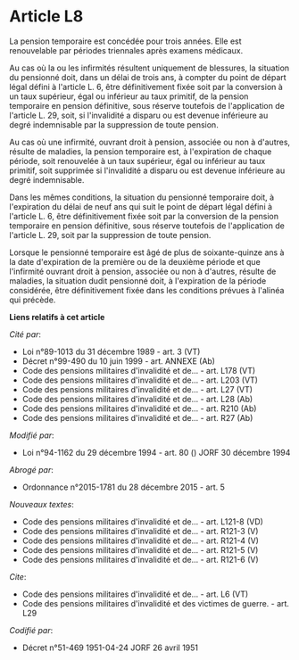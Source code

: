 # Article L8

La pension temporaire est concédée pour trois années. Elle est renouvelable par périodes triennales après examens médicaux.

Au cas où la ou les infirmités résultent uniquement de blessures, la situation du pensionné doit, dans un délai de trois ans,
à compter du point de départ légal défini à l'article L. 6, être définitivement fixée soit par la conversion à un taux
supérieur, égal ou inférieur au taux primitif, de la pension temporaire en pension définitive, sous réserve toutefois de
l'application de l'article L. 29, soit, si l'invalidité a disparu ou est devenue inférieure au degré indemnisable par la
suppression de toute pension.

Au cas où une infirmité, ouvrant droit à pension, associée ou non à d'autres, résulte de maladies, la pension temporaire est,
à l'expiration de chaque période, soit renouvelée à un taux supérieur, égal ou inférieur au taux primitif, soit supprimée si
l'invalidité a disparu ou est devenue inférieure au degré indemnisable.

Dans les mêmes conditions, la situation du pensionné temporaire doit, à l'expiration du délai de neuf ans qui suit le point
de départ légal défini à l'article L. 6, être définitivement fixée soit par la conversion de la pension temporaire en pension
définitive, sous réserve toutefois de l'application de l'article L. 29, soit par la suppression de toute pension.

Lorsque le pensionné temporaire est âgé de plus de soixante-quinze ans à la date d'expiration de la première ou de la
deuxième période et que l'infirmité ouvrant droit à pension, associée ou non à d'autres, résulte de maladies, la situation
dudit pensionné doit, à l'expiration de la période considérée, être définitivement fixée dans les conditions prévues à
l'alinéa qui précède.

**Liens relatifs à cet article**

_Cité par_:

  - Loi n°89-1013 du 31 décembre 1989 - art. 3 (VT)
  - Décret n°99-490 du 10 juin 1999 - art. ANNEXE (Ab)
  - Code des pensions militaires d'invalidité et de... - art. L178 (VT)
  - Code des pensions militaires d'invalidité et de... - art. L203 (VT)
  - Code des pensions militaires d'invalidité et de... - art. L27 (VT)
  - Code des pensions militaires d'invalidité et de... - art. L28 (Ab)
  - Code des pensions militaires d'invalidité et de... - art. R210 (Ab)
  - Code des pensions militaires d'invalidité et de... - art. R27 (Ab)

_Modifié par_:

  - Loi n°94-1162 du 29 décembre 1994 - art. 80 () JORF 30 décembre 1994

_Abrogé par_:

  - Ordonnance n°2015-1781 du 28 décembre 2015 - art. 5

_Nouveaux textes_:

  - Code des pensions militaires d'invalidité et de... - art. L121-8 (VD)
  - Code des pensions militaires d'invalidité et de... - art. R121-3 (V)
  - Code des pensions militaires d'invalidité et de... - art. R121-4 (V)
  - Code des pensions militaires d'invalidité et de... - art. R121-5 (V)
  - Code des pensions militaires d'invalidité et de... - art. R121-6 (V)

_Cite_:

  - Code des pensions militaires d'invalidité et de... - art. L6 (VT)
  - Code des pensions militaires d'invalidité et des victimes de guerre. - art. L29

_Codifié par_:

  - Décret n°51-469 1951-04-24 JORF 26 avril 1951
